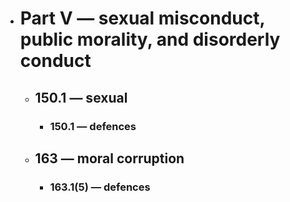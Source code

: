 - # Part V — sexual misconduct, public morality, and disorderly conduct
	- ## 150.1 — sexual
		- ### 150.1 — defences
	- ## 163 — moral corruption
		- ### 163.1(5) — defences